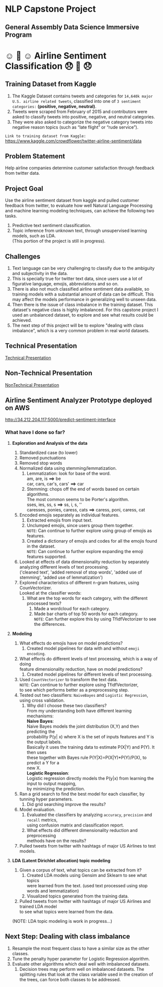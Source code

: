 # NLP Capstone Project
## General Assembly Data Science Immersive Program
# ☺️ 🛫 ☺️  Airline Sentiment Classification  😞 🛬 😞

## Training Dataset from Kaggle

1. The Kaggle Dataset contains tweets and categories for `14,640k major U.S. airline related tweets`,
classified into one of `3 sentiment categories:` **(positive, negative, neutral)**.<br>
2. Tweets were scraped from February of 2015 and contributors were asked to classify tweets into positive, negative, and neutral categories.<br>
3. They were also asked to categorize the negative category tweets into negative reason topics (such as “late flight” or “rude service”).

`Link to training dataset from Kaggle: `   https://www.kaggle.com/crowdflower/twitter-airline-sentiment/data

## Problem Statement

Help airline companies determine customer satisfaction through feedback from twitter data.<br>

## Project Goal 

Use the airline sentiment dataset from kaggle and pulled customer feedback from twitter,
to evaluate how well Natural Language Processing and machine learning modeling techniques, can achieve the following two tasks.<br>
1. Predictive text sentiment classification.
2. Topic inference from unknown text, through unsupervised learning models, such as LDA.<br>
   (This portion of the project is still in progress).

## Challenges

1. Text language can be very challenging to classify due to the ambiguity and subjectivity in the data.<br>
2. This is specially true for twitter text data, since users use a lot of figurative language, emojis, abbreviations and so on.
3. There is also not much classified airline sentiment data available, so training models with a substantial amount of data can be difficult. This may affect the models performance in generalizing well to unseen data. 
4. Then there is the issue of class imbalance in the training dataset. This dataset's negative class is highly imbalanced. For this capstone project I used an unbalanced dataset, to explore and see what results could be achieved. 
5. The next step of this project will be to explore "dealing with class imbalance", which is a very common problem in real world datasets.

## Technical Presentation

[Technical Presentation](TechnicalPresentation/1_TechnicalP_OverView.ipynb)

## Non-Technical Presentation

[NonTechnical Presentation](NonTechnicalPresentation/NonTechPresentation.pdf)

## Airline Sentiment Analyzer Prototype deployed on AWS

http://34.212.204.117:5000/predict-sentiment-interface

### What have I done so far?

1. <b>Exploration and Analysis of the data</b>
   1. Standardized case (to lower)
   2. Removed punctuations
   3. Removed stop words
   4. Normalized data using stemming/lemmatization.
      1. Lemmatization: look for base of the word.<br>
       am, are, is <b>==></b> be<br> 
       car, cars, car's, cars' <b>==></b> car
      2. Stemming: chops off the end of words based on certain algorithms.<br>
        The most common seems to be Porter's algorithm.<br>
        sses, ies, ss, s <b>==></b> ss, i, s, ''<br>
        caresses, ponies, caress, cats <b>==></b> caress, poni, caress, cat
   5. Encoded emojis separately as individual features.
      1. Extracted emojis from input text.
      2. Unclumped emojis, since users group them together.<br>
         `NOTE`: Can continue to further explore using group of emojis as features.
      3. Created a dictionary of emojis and codes for all the emojis found in the dataset.<br>
         `NOTE`: Can continue to further explore expanding the emoji features supported.<br>
   6. Looked at effects of data dimensionality reduction by separately 
      analyzing different levels of text processing.<br> ('cleaned text', 'added removal of stop words', 'added use of stemming', 'added use of 
      lemmatization')
   7. Explored characteristics of different n-gram features, using CounVectorizer.<br>
      Looked at the classifier words:
      1. What are the top words for each category, with the different processed texts? 
         1. Made a wordcloud for each category.
         2. Made bar charts of top 50 words for each category.<br>
      `NOTE`: Can further explore this by using TfidfVectorizer to see the differences.<br>
2. <b>Modeling</b>
   1. What effects do emojis have on model predictions?
      1. Created model pipelines for data with and without `emoji encoding`.<br>
   2. What effects do different levels of text processing, which is a way of doing<br>
      feature dimensionality reduction, have on model predictions?
      1. Created model pipelines for different levels of text processing.
   3. Used `CountVectorizer` to transform the text data.<br>
      `NOTE`: Can continue to further explore using TfidfVectorizer,<br>
      to see which performs better as a preprocessing step.
   4. Tested out two classifiers: `NaiveBayes` and `Logistic Regression`, using cross validation.
      1. Why did I choose these two classifiers?<br>
         From my understanding both have different learning mechanisms:<br>
         <b>Naive Bayes</b>:<br>
         Naive Bayes models the joint distribution (X,Y) and then predicting the<br>
         probability P(y| x) where X is the set of inputs features and Y is the output labels.<br>
         Basically it uses the training data to estimate P(X|Y) and P(Y). It then uses<br>
         these together with Bayes rule P(Y|X)=P(X|Y)*P(Y)/P(X), to predict a Y for a<br>
         new X.<br>
         <b>Logistic Regression</b>:<br>
         Logistic regression directly models the P(y|x) from learning the input to output mapping,<br>
         by minimizing the prediction.
   5. Ran a grid search to find the best model for each classifier, by tunning 
      hyper parameters.
      1. Did grid searching improve the results?
   6. Model evaluation.
      1. Evaluated the classifiers by analyzing `accuracy`, `precision` and `recall` metrics,<br>
         using confusion matrix and classification report.
      1. What effects did different dimensionality reduction and preprocessing <br>methods have on the results?
    7. Pulled tweets from twitter with hashtags of major US Airlines to test   
       models.<br>
3. <b>LDA (Latent Dirichlet allocation) topic modeling</b>
   1. Given a corpus of text, what topics can be extracted from it?
      1. Created LDA models using Gensim and Sklearn to see what topics<br>
         were learned from the text. (used text processed using stop words and lemmatization)
      2. Visualized topics generated from the training data.
   2. Pulled tweets from twitter with hashtags of major US Airlines and 
      trained LDA model<br>to see what topics were learned from the data.
     
   (NOTE: LDA topic modeling is work in progress...)
     
## Next Step:     Dealing with class imbalance

1.  Resample the most frequent class to have a similar size as the other classes.
2.  Tune the penalty hyper parameter for Logistic Regression algorithm.
3.  Evaluate other algorithms which deal well with imbalanced datasets.
    1. Decision trees may perform well on imbalanced datasets. The splitting rules that look at the class 
       variable used in the creation of the trees, can force both classes to be addressed.